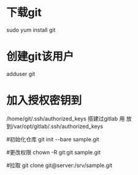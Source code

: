 # 下载git
 sudo yum install git
 
# 创建git该用户
 adduser git

# 加入授权密钥到
 /home/git/.ssh/authorized_keys
 搭建过gitlab 用 放到/var/opt/gitlab/.ssh/authorized_keys
 
#初始化仓库
 git init --bare sample.git
 
#更改权限
 chown -R git:git sample.git
 
#拉取
 git clone git@server:/srv/sample.git
 